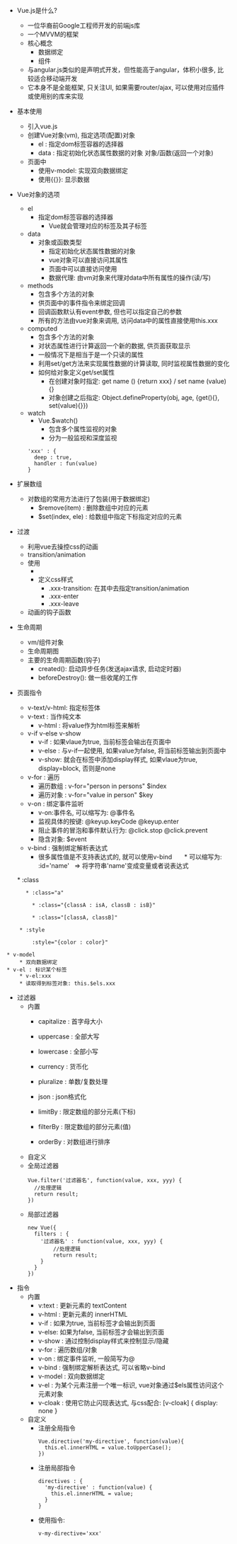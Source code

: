 * Vue.js是什么?
    * 一位华裔前Google工程师开发的前端js库
    * 一个MVVM的框架
    * 核心概念
      * 数据绑定
      * 组件
  * 与angular.js类似的是声明式开发，但性能高于angular，体积小很多, 比较适合移动端开发
  * 它本身不是全能框架, 只关注UI, 如果需要router/ajax, 可以使用对应插件或使用别的库来实现
  
* 基本使用
    * 引入vue.js
    * 创建Vue对象(vm), 指定选项(配置)对象
        * el : 指定dom标签容器的选择器
        * data : 指定初始化状态属性数据的对象
                对象/函数(返回一个对象)
    * 页面中
        * 使用v-model: 实现双向数据绑定
        * 使用{{}}: 显示数据
        
* Vue对象的选项
    * el
      * 指定dom标签容器的选择器
        * Vue就会管理对应的标签及其子标签
    * data
      * 对象或函数类型
        * 指定初始化状态属性数据的对象
        * vue对象可以直接访问其属性
        * 页面中可以直接访问使用
        * 数据代理: 由vm对象来代理对data中所有属性的操作(读/写)
    * methods
        * 包含多个方法的对象
        * 供页面中的事件指令来绑定回调
        * 回调函数默认有event参数, 但也可以指定自己的参数
        * 所有的方法由vue对象来调用, 访问data中的属性直接使用this.xxx
    * computed
        * 包含多个方法的对象
        * 对状态属性进行计算返回一个新的数据, 供页面获取显示
        * 一般情况下是相当于是一个只读的属性
        * 利用set/get方法来实现属性数据的计算读取, 同时监视属性数据的变化
        * 如何给对象定义get/set属性
          * 在创建对象时指定: get name () {return xxx} / set name (value) {}
          * 对象创建之后指定: Object.defineProperty(obj, age, {get(){}, set(value){}})
    * watch
      * Vue.$watch()
        * 包含多个属性监视的对象
        * 分为一般监视和深度监视
      ```
      'xxx' : {
        deep : true,
        handler : fun(value)
      }
      ```

* 扩展数组
  * 对数组的常用方法进行了包装(用于数据绑定)
    * $remove(item) : 删除数组中对应的元素
    * $set(index, ele) : 给数组中指定下标指定对应的元素 

* 过渡
  * 利用vue去操控css的动画
  * transition/animation
  * 使用
    * <div v-show="a"  v-if="a" transition="xxx">
    * 定义css样式
      * .xxx-transition: 在其中去指定transition/animation
      * .xxx-enter
      * .xxx-leave
  * 动画的钩子函数

* 生命周期
  * vm/组件对象
  * 生命周期图
  * 主要的生命周期函数(钩子)
    * created(): 启动异步任务(发送ajax请求, 启动定时器)
    * beforeDestroy(): 做一些收尾的工作

* 页面指令
    * v-text/v-html: 指定标签体
    * v-text : 当作纯文本
        * v-html : 将value作为html标签来解析
    * v-if v-else v-show
        * v-if : 如果vlaue为true, 当前标签会输出在页面中
        * v-else : 与v-if一起使用, 如果value为false, 将当前标签输出到页面中
        * v-show: 就会在标签中添加display样式, 如果vlaue为true, display=block, 否则是none
    * v-for : 遍历
        * 遍历数组 : v-for="person in persons"   $index
        * 遍历对象 : v-for="value in person"   $key
    * v-on : 绑定事件监听
        * v-on:事件名, 可以缩写为: @事件名
        * 监视具体的按键: @keyup.keyCode   @keyup.enter
        * 阻止事件的冒泡和事件默认行为: @click.stop   @click.prevent
        * 隐含对象: $event
    * v-bind : 强制绑定解析表达式  
        * 很多属性值是不支持表达式的, 就可以使用v-bind
        * 可以缩写为:  :id='name'   => 将字符串'name'变成变量或者说表达式
        
        * :class
        
          * :class="a"
          
            * :class="{classA : isA, classB : isB}"
            
            * :class="[classA, classB]"
            
        * :style
        
            :style="{color : color}"
            
    * v-model
        * 双向数据绑定
    * v-el : 标识某个标签
        * v-el:xxx
        * 读取得到标签对象: this.$els.xxx
        
* 过滤器
  * 内置
    * capitalize : 首字母大小
    * uppercase : 全部大写
    * lowercase : 全部小写
    * currency : 货币化
    * pluralize : 单数/复数处理
    * json : json格式化

    * limitBy : 限定数组的部分元素(下标)
    * filterBy : 限定数组的部分元素(值)
    * orderBy : 对数组进行排序
  * 自定义
  * 全局过滤器
    ```
    Vue.filter('过滤器名', function(value, xxx, yyy) {
      //处理逻辑
      return result;
    })
    ```
  * 局部过滤器
    ```
    new Vue({
      filters : {
        '过滤器名' : function(value, xxx, yyy) {
            //处理逻辑
            return result;
        }
      }
    })
    ```
* 指令
  * 内置
    * v:text : 更新元素的 textContent
    * v-html : 更新元素的 innerHTML
    * v-if : 如果为true, 当前标签才会输出到页面
    * v-else: 如果为false, 当前标签才会输出到页面
    * v-show : 通过控制display样式来控制显示/隐藏
    * v-for : 遍历数组/对象
    * v-on : 绑定事件监听, 一般简写为@
    * v-bind : 强制绑定解析表达式, 可以省略v-bind
    * v-model : 双向数据绑定
    * v-el : 为某个元素注册一个唯一标识, vue对象通过$els属性访问这个元素对象
    * v-cloak : 使用它防止闪现表达式, 与css配合: [v-cloak] { display: none }
  * 自定义
    * 注册全局指令
      ```
      Vue.directive('my-directive', function(value){
        this.el.innerHTML = value.toUpperCase();
      })
      ```
    * 注册局部指令
      ```
      directives : {
        'my-directive' : function(value) {
          this.el.innerHTML = value;
        }
      }
      ```
    * 使用指令:
      ```
      v-my-directive='xxx'
      ```
